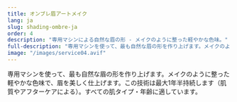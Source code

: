 ```yaml
---
title: オンブレ眉アートメイク
lang: ja
slug: shading-ombre-ja
order: 4
description: "専用マシンによる自然な眉の形 - メイクのように整った軽やかな色味。"
full-description: "専用マシンを使って、最も自然な眉の形を作り上げます。メイクのように整った軽やかな色味で、眉を美しく仕上げます。この技術は最大1年半持続します（肌質やアフターケアによる）。すべての肌タイプ・年齢に適しています。"
image: "/images/service04.avif"
---
```


専用マシンを使って、最も自然な眉の形を作り上げます。メイクのように整った軽やかな色味で、眉を美しく仕上げます。この技術は最大1年半持続します（肌質やアフターケアによる）。すべての肌タイプ・年齢に適しています。
